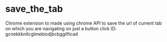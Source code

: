 # save_the_tab
Chrome extension to made using chrome API to save the url of  current tab on which you are navigating on just a button click
ID: gcnekkbnllcglmebiodjbcbggilficad
